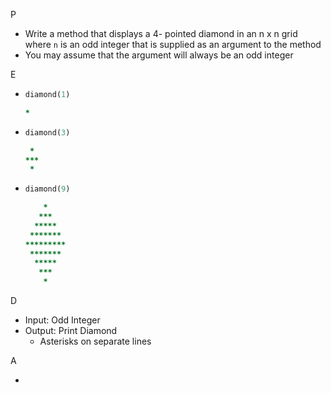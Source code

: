 P

- Write a method that displays a 4- pointed diamond in an n x n grid where ``n`` is an odd integer that is supplied as an argument to the method
- You may assume that the argument will always be an odd integer

E

- ```ruby
  diamond(1)
  
  *
  ```

- ```ruby
  diamond(3)
  
   *
  ***
   *
  ```

- ```ruby
  diamond(9)
  
      *
     ***
    *****
   *******
  *********
   *******
    *****
     ***
      *
  ```

D

- Input: Odd Integer
- Output: Print Diamond
  - Asterisks on separate lines

A

- 
